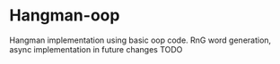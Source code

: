 # Hangman-oop
Hangman implementation using basic oop code. RnG word generation, async implementation in future changes
TODO
